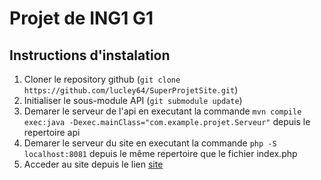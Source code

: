 # Projet de ING1 G1

## Instructions d'instalation

1. Cloner le repository github (`git clone https://github.com/lucley64/SuperProjetSite.git`)
2. Initialiser le sous-module API (`git submodule update`)
3. Demarer le serveur de l'api en executant la commande `mvn compile exec:java -Dexec.mainClass="com.example.projet.Serveur"` depuis le repertoire api
4. Demarer le serveur du site en executant la commande `php -S localhost:8081` depuis le même repertoire que le fichier index.php
5. Acceder au site depuis le lien [site](http://localhost:8081/)
